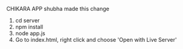 CHIKARA APP
shubha made this change

1. cd server
2. npm install
3. node app.js
4. Go to index.html, right click and choose 'Open with Live Server'
